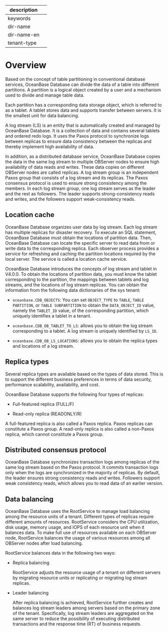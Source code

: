 |description||
|---|---|
|keywords||
|dir-name||
|dir-name-en||
|tenant-type||

# Overview

Based on the concept of table partitioning in conventional database services, OceanBase Database can divide the data of a table into different partitions. A partition is a logical object created by a user and a mechanism used to divide and manage table data.

Each partition has a corresponding data storage object, which is referred to as a tablet. A tablet stores data and supports transfer between servers. It is the smallest unit for data balancing.

A log stream (LS) is an entity that is automatically created and managed by OceanBase Database. It is a collection of data and contains several tablets and ordered redo logs. It uses the Paxos protocol to synchronize logs between replicas to ensure data consistency between the replicas and thereby implement high availability of data.

In addition, as a distributed database service, OceanBase Database copies the data in the same log stream to multiple OBServer nodes to ensure high availability of data reads and writes. These data copies on different OBServer nodes are called replicas. A log stream group is an independent Paxos group that consists of a log stream and its replicas. The Paxos consensus protocol is used to ensure strong consistency among the members. In each log stream group, one log stream serves as the leader and the rest as followers. The leader supports strong-consistency reads and writes, and the followers support weak-consistency reads.

## Location cache

OceanBase Database organizes user data by log stream. Each log stream has multiple replicas for disaster recovery. To execute an SQL statement, OceanBase Database must obtain the locations of partition data. Then, OceanBase Database can locate the specific server to read data from or write data to the corresponding replica. Each observer process provides a service for refreshing and caching the partition locations required by the local server. The service is called a location cache service.

OceanBase Database introduces the concepts of log stream and tablet in V4.0.0. To obtain the locations of partition data, you must know the tablet corresponding to the partition, the mappings between tablets and log streams, and the locations of log stream replicas. You can obtain the information from the following data dictionaries of the sys tenant:

* `oceanbase.CDB_OBJECTS`: You can set `OBJECT_TYPE` to `TABLE`, `TABLE PARTITION`, or `TABLE SUBPARTITION` to obtain the `DATA_OBJECT_ID` value, namely the `TABLET_ID` value, of the corresponding partition, which uniquely identifies a tablet in a tenant.

* `oceanbase.CDB_OB_TABLET_TO_LS`: allows you to obtain the log stream corresponding to a tablet. A log stream is uniquely identified by `LS_ID`.

* `oceanbase.CDB_OB_LS_LOCATIONS`: allows you to obtain the replica types and locations of a log stream.

## Replica types

Several replica types are available based on the types of data stored. This is to support the different business preferences in terms of data security, performance scalability, availability, and cost.

OceanBase Database supports the following four types of replicas:

* Full-featured replica (FULL/F)

* Read-only replica (READONLY/R)

A full-featured replica is also called a Paxos replica. Paxos replicas can constitute a Paxos group. A read-only replica is also called a non-Paxos replica, which cannot constitute a Paxos group.

## Distributed consensus protocol

OceanBase Database synchronizes transaction logs among replicas of the same log stream based on the Paxos protocol. It commits transaction logs only when the logs are synchronized in the majority of replicas. By default, the leader ensures strong consistency reads and writes. Followers support weak consistency reads, which allows you to read data of an earlier version.

## Data balancing

OceanBase Database uses the RootService to manage load balancing among the resource units of a tenant. Different types of replicas require different amounts of resources. RootService considers the CPU utilization, disk usage, memory usage, and IOPS of each resource unit when it balances data. To make full use of resources available on each OBServer node, RootService balances the usage of various resources among all OBServer nodes after load balancing.

RootService balances data in the following two ways:

* Replica balancing

   RootService adjusts the resource usage of a tenant on different servers by migrating resource units or replicating or migrating log stream replicas.

* Leader balancing

   After replica balancing is achieved, RootService further creates and balances log stream leaders among servers based on the primary zone of the tenant. Specifically, log stream leaders are aggregated on the same server to reduce the possibility of executing distributed transactions and the response time (RT) of business requests.

